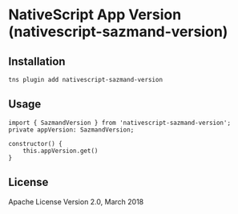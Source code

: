 # NativeScript App Version (nativescript-sazmand-version)

## Installation


```
tns plugin add nativescript-sazmand-version
```

## Usage


	
    import { SazmandVersion } from 'nativescript-sazmand-version';
    private appVersion: SazmandVersion;

    constructor() {
	    this.appVersion.get()
  	}
    

## License

Apache License Version 2.0, March 2018
